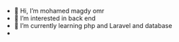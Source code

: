 - 👋 Hi, I’m mohamed magdy omr 
- 👀 I’m interested in back end 
- 🌱 I’m currently learning php and Laravel and database 
- 

<!---
mohamedmagdy532688/mohamedmagdy532688 is a ✨ special ✨ repository because its `README.md` (this file) appears on your GitHub profile.
You can click the Preview link to take a look at your changes.
--->
